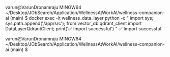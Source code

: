 
varun@VarunDronamraju MINGW64 ~/Desktop/JObSearch/Application/WellnessAtWorkAI/wellness-companion-ai (main)
$ docker exec -it wellness_data_layer python -c "
import sys; sys.path.append('/app/src');
from vector_db.qdrant_client import DataLayerQdrantClient;
print('✅ Import successful')
"
✅ Import successful

varun@VarunDronamraju MINGW64 ~/Desktop/JObSearch/Application/WellnessAtWorkAI/wellness-companion-ai (main)
$ 

